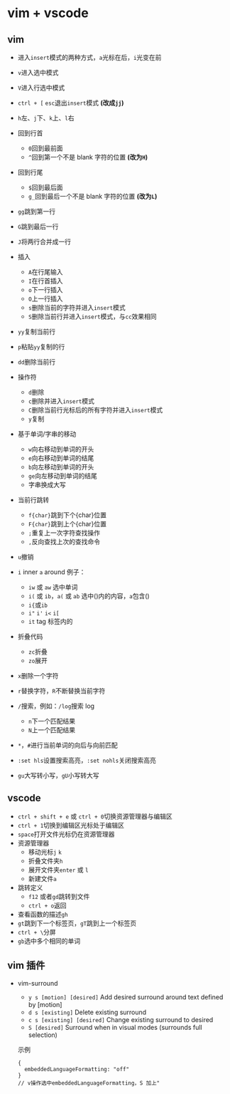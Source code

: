 # vim + vscode

## vim

- 进入`insert`模式的两种方式，`a`光标在后，`i`光变在前
- `v`进入选中模式
- `V`进入行选中模式
- `ctrl + [` `esc`退出`insert`模式 **(改成`jj`)**
- `h`左、`j`下、`k`上、`l`右
- 回到行首
  - `0`回到最前面
  - `^`回到第一个不是 blank 字符的位置 **(改为`H`)**
- 回到行尾
  - `$`回到最后面
  - `g_`回到最后一个不是 blank 字符的位置 **(改为`L`)**
- `gg`跳到第一行
- `G`跳到最后一行
- `J`将两行合并成一行
- 插入
  - `A`在行尾输入
  - `I`在行首插入
  - `o`下一行插入
  - `O`上一行插入
  - `s`删除当前的字符并进入`insert`模式
  - `S`删除当前行并进入`insert`模式，与`cc`效果相同
- `yy`复制当前行
- `p`粘贴`yy`复制的行
- `dd`删除当前行
- 操作符
  - `d`删除
  - `c`删除并进入`insert`模式
  - `C`删除当前行光标后的所有字符并进入`insert`模式
  - `y`复制
- 基于单词/字串的移动
  - `w`向右移动到单词的开头
  - `e`向右移动到单词的结尾
  - `b`向左移动到单词的开头
  - `ge`向左移动到单词的结尾
  - 字串换成大写
- 当前行跳转
  - `f{char}`跳到下个{char}位置
  - `F{char}`跳到上个{char}位置
  - `;`重复上一次字符查找操作
  - `,`反向查找上次的查找命令
- `u`撤销
- `i` inner `a` around 例子：
  - `iw` 或 `aw` 选中单词
  - `i(` 或 `ib`，`a(` 或 `ab` 选中()内的内容，`a`包含()
  - `i{`或`ib`
  - `i"` `i'` `i<` `i[`
  - `it` tag 标签内的
- 折叠代码
  - `zc`折叠
  - `zo`展开
- `x`删除一个字符
- `r`替换字符，`R`不断替换当前字符
- `/`搜索，例如：`/log`搜索 log

  - `n`下一个匹配结果
  - `N`上一个匹配结果

- `*`，`#`进行当前单词的向后与向前匹配
- `:set hls`设置搜索高亮，`:set nohls`关闭搜索高亮
- `gu`大写转小写，`gU`小写转大写

## vscode

- `ctrl + shift + e` 或 `ctrl + 0`切换资源管理器与编辑区
- `ctrl + 1`切换到编辑区光标处于编辑区
- `space`打开文件光标仍在资源管理器
- 资源管理器
  - 移动光标`j` `k`
  - 折叠文件夹`h`
  - 展开文件夹`enter` 或 `l`
  - 新建文件`a`
- 跳转定义
  - `f12` 或者`gd`跳转到文件
  - `ctrl + o`返回
- 查看函数的描述`gh`
- `gt`跳到下一个标签页，`gT`跳到上一个标签页
- `ctrl + \`分屏
- `gb`选中多个相同的单词

## vim 插件

- vim-surround

  - `y s [motion] [desired]` Add desired surround around text defined by [motion]
  - `d s [existing]` Delete existing surround
  - `c s [existing] [desired]` Change existing surround to desired
  - `S [desired]` Surround when in visual modes (surrounds full selection)

  示例

  ```
  {
    embeddedLanguageFormatting: "off"
  }
  // v操作选中embeddedLanguageFormatting，S 加上"
  ```
